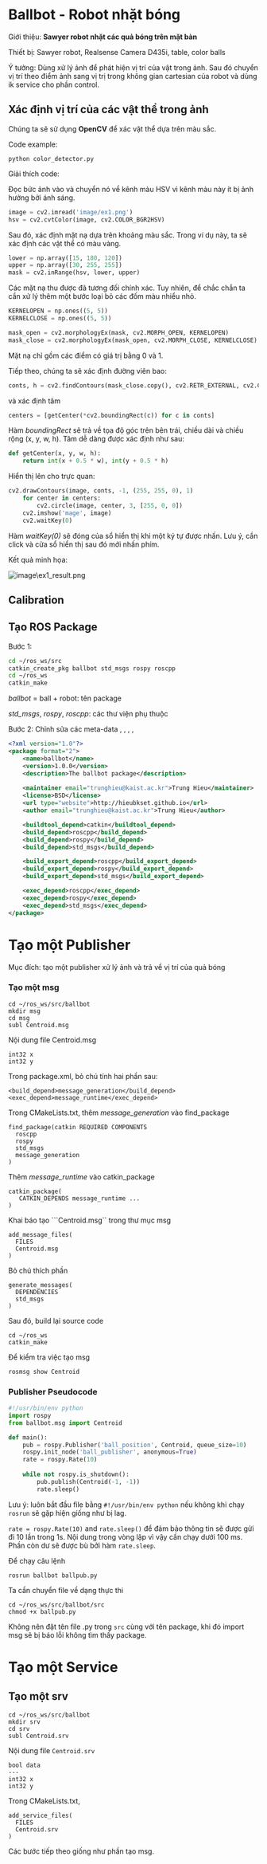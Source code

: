 # Ballbot - Robot nhặt bóng

Giới thiệu: **Sawyer robot nhặt các quả bóng trên mặt bàn**

Thiết bị: Sawyer robot, Realsense Camera D435i, table, color balls 

Ý tưởng: Dùng xử lý ảnh để phát hiện vị trí của vật trong ảnh. Sau đó chuyển vị trí theo điểm ảnh sang vị trị trong không gian cartesian của robot và dùng ik service cho phần control.

## Xác định vị trí của các vật thể trong ảnh

Chúng ta sẽ sử dụng **OpenCV** để xác vật thể dựa trên màu sắc. 

Code example:

```
python color_detector.py
```

Giải thích code:

Đọc bức ảnh vào và chuyển nó về kênh màu HSV vì kênh màu này ít bị ảnh hưởng bởi ánh sáng.

```python
image = cv2.imread('image/ex1.png')
hsv = cv2.cvtColor(image, cv2.COLOR_BGR2HSV)
```

Sau đó, xác định mặt nạ dựa trên khoảng màu sắc. Trong ví dụ này, ta sẽ xác định các vật thể có màu vàng.

```python
lower = np.array([15, 180, 120])
upper = np.array([30, 255, 255])
mask = cv2.inRange(hsv, lower, upper)
```

Các mặt nạ thu được đã tương đối chính xác. Tuy nhiên, để chắc chắn ta cần xử lý thêm một bước loại bỏ các đốm màu nhiểu nhỏ.

```python
KERNELOPEN = np.ones((5, 5))
KERNELCLOSE = np.ones((5, 5))

mask_open = cv2.morphologyEx(mask, cv2.MORPH_OPEN, KERNELOPEN)
mask_close = cv2.morphologyEx(mask_open, cv2.MORPH_CLOSE, KERNELCLOSE)
```

Mặt nạ chỉ gồm các điểm có giá trị bằng 0 và 1.

Tiếp theo, chúng ta sẽ xác định đường viên bao:

```python
conts, h = cv2.findContours(mask_close.copy(), cv2.RETR_EXTERNAL, cv2.CHAIN_APPROX_NONE)
```

và xác định tâm 

```python
centers = [getCenter(*cv2.boundingRect(c)) for c in conts]
```

Hàm _boundingRect_ sẽ trả về tọa độ góc trên bên trái, chiều dài và chiều rộng (x, y, w, h). Tâm dễ dàng được xác định như sau:

```python
def getCenter(x, y, w, h):
    return int(x + 0.5 * w), int(y + 0.5 * h)
```

Hiển thị lên cho trực quan:

```python
cv2.drawContours(image, conts, -1, (255, 255, 0), 1)
    for center in centers:
        cv2.circle(image, center, 3, [255, 0, 0])
    cv2.imshow('mage', image)
    cv2.waitKey(0)
```

Hàm _waitKey(0)_ sẽ đóng của sổ hiển thị khi một ký tự được nhấn. Lưu ý, cần click và cửa sổ hiển thị sau đó mới nhấn phím.

Kết quả minh họa:

![image\ex1_result.png](image/ex1_result.png)



## Calibration











## Tạo ROS Package 

Bước 1: 

```bash
cd ~/ros_ws/src
catkin_create_pkg ballbot std_msgs rospy roscpp
cd ~/ros_ws
catkin_make
```

_ballbot_ = ball + robot: tên package

_std_msgs_, _rospy_, _roscpp_: các thư viện phụ thuộc

Bước 2: Chỉnh sửa các meta-data <version>, <maintainer>, <author>, <license>, <url>

```xml
<?xml version="1.0"?>
<package format="2">
    <name>ballbot</name>
    <version>1.0.0</version>
    <description>The ballbot package</description>
    
    <maintainer email="trunghieu@kaist.ac.kr">Trung Hieu</maintainer>
    <license>BSD</license>
    <url type="website">http://hieubkset.github.io</url>
    <author email="trunghieu@kaist.ac.kr">Trung Hieu</author>

    <buildtool_depend>catkin</buildtool_depend>
    <build_depend>roscpp</build_depend>
    <build_depend>rospy</build_depend>
    <build_depend>std_msgs</build_depend>

    <build_export_depend>roscpp</build_export_depend>
    <build_export_depend>rospy</build_export_depend>
    <build_export_depend>std_msgs</build_export_depend>

    <exec_depend>roscpp</exec_depend>
    <exec_depend>rospy</exec_depend>
    <exec_depend>std_msgs</exec_depend>
</package>

```

# Tạo một Publisher

Mục đích: tạo một publisher xử lý ảnh và trả về vị trí của quả bóng

### Tạo một msg

```
cd ~/ros_ws/src/ballbot
mkdir msg
cd msg
subl Centroid.msg
```

Nội dung file Centroid.msg

```
int32 x
int32 y
```

Trong package.xml, bỏ chú tính hai phần sau:

```
<build_depend>message_generation</build_depend>
<exec_depend>message_runtime</exec_depend>
```

Trong CMakeLists.txt, thêm _message_generation_ vào find_package

```
find_package(catkin REQUIRED COMPONENTS
  roscpp
  rospy
  std_msgs
  message_generation
)
```

Thêm _message_runtime_ vào catkin_package

```
catkin_package(
   CATKIN_DEPENDS message_runtime ...
)
```

Khai báo tạo ```Centroid.msg`` trong thư mục msg 

```
add_message_files(
  FILES
  Centroid.msg
)
```

Bỏ chú thích phần

```
generate_messages(
  DEPENDENCIES
  std_msgs
)
```

Sau đó, build lại source code

```
cd ~/ros_ws
catkin_make
```

Để kiểm tra việc tạo msg

```
rosmsg show Centroid
```

### Publisher Pseudocode

```python
#!/usr/bin/env python
import rospy
from ballbot.msg import Centroid

def main():
	pub = rospy.Publisher('ball_position', Centroid, queue_size=10)
    rospy.init_node('ball_publisher', anonymous=True)
    rate = rospy.Rate(10)
    
    while not rospy.is_shutdown():
    	pub.publish(Centroid(-1, -1))
        rate.sleep()
```

Lưu ý: luôn bắt đầu file bằng ```#!/usr/bin/env python``` nếu không khi chạy ```rosrun``` sẽ gặp hiện giống như bị lag.

 ```rate = rospy.Rate(10)``` and ```rate.sleep()``` để đảm bảo thông tin sẽ được gửi đi 10 lần trong 1s. Nội dung trong vòng lặp vì vậy cần chạy dưới 100 ms. Phần còn dư sẽ được bù bởi hàm ```rate.sleep```.

Để chạy câu lệnh

```
rosrun ballbot ballpub.py
```

Ta cần chuyển file về dạng thực thi

```
cd ~/ros_ws/src/ballbot/src
chmod +x ballpub.py
```

Không nên đặt tên file .py trong ```src``` cùng với tên package, khi đó import msg sẽ bị báo lỗi không tìm thấy package.

# Tạo một Service

## Tạo một srv

```
cd ~/ros_ws/src/ballbot
mkdir srv
cd srv
subl Centroid.srv
```

Nội dung file ```Centroid.srv```

```
bool data
---
int32 x
int32 y
```

Trong CMakeLists.txt, 

```
add_service_files(
  FILES
  Centroid.srv
)
```

Các bước tiếp theo giống như phần tạo msg.


